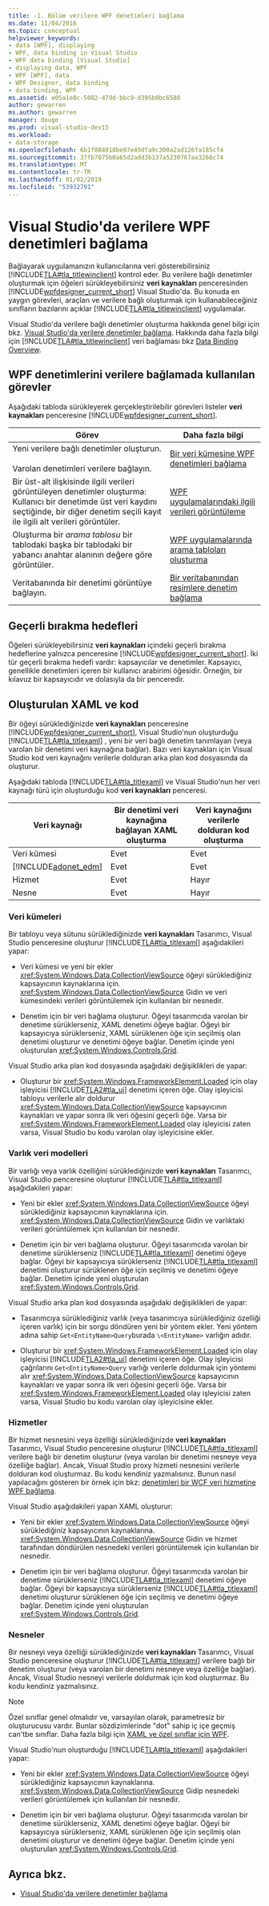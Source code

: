 ```yaml
---
title: -1. Bölüm verilere WPF denetimleri bağlama
ms.date: 11/04/2016
ms.topic: conceptual
helpviewer_keywords:
- data [WPF], displaying
- WPF, data binding in Visual Studio
- WPF data binding [Visual Studio]
- displaying data, WPF
- WPF [WPF], data
- WPF Designer, data binding
- data binding, WPF
ms.assetid: e05a1e0c-5082-479d-bbc9-d395b0bc6580
author: gewarren
ms.author: gewarren
manager: douge
ms.prod: visual-studio-dev15
ms.workload:
- data-storage
ms.openlocfilehash: 6b1f884018be97e49dfa9c300a2ad126fa185cf4
ms.sourcegitcommit: 37fb7075b0a65d2add3b137a5230767aa3266c74
ms.translationtype: MT
ms.contentlocale: tr-TR
ms.lasthandoff: 01/02/2019
ms.locfileid: "53932791"
---
```

# <a name="bind-wpf-controls-to-data-in-visual-studio"></a>Visual Studio'da verilere WPF denetimleri bağlama

Bağlayarak uygulamanızın kullanıcılarına veri gösterebilirsiniz [!INCLUDE[TLA#tla_titlewinclient](../data-tools/includes/tlasharptla_titlewinclient_md.md)] kontrol eder. Bu verilere bağlı denetimler oluşturmak için öğeleri sürükleyebilirsiniz **veri kaynakları** penceresinden [!INCLUDE[wpfdesigner_current_short](../data-tools/includes/wpfdesigner_current_short_md.md)] Visual Studio'da. Bu konuda en yaygın görevleri, araçları ve verilere bağlı oluşturmak için kullanabileceğiniz sınıfların bazılarını açıklar [!INCLUDE[TLA#tla_titlewinclient](../data-tools/includes/tlasharptla_titlewinclient_md.md)] uygulamalar.

Visual Studio'da verilere bağlı denetimler oluşturma hakkında genel bilgi için bkz. [Visual Studio'da verilere denetimler bağlama](../data-tools/bind-controls-to-data-in-visual-studio.md). Hakkında daha fazla bilgi için [!INCLUDE[TLA#tla_titlewinclient](../data-tools/includes/tlasharptla_titlewinclient_md.md)] veri bağlaması bkz [Data Binding Overview](/dotnet/framework/wpf/data/data-binding-overview).

## <a name="tasks-involved-in-binding-wpf-controls-to-data"></a>WPF denetimlerini verilere bağlamada kullanılan görevler

Aşağıdaki tabloda sürükleyerek gerçekleştirilebilir görevleri listeler **veri kaynakları** penceresine [!INCLUDE[wpfdesigner_current_short](../data-tools/includes/wpfdesigner_current_short_md.md)].

|Görev|Daha fazla bilgi|
|----------| - |
|Yeni verilere bağlı denetimler oluşturun.<br /><br /> Varolan denetimleri verilere bağlayın.|[Bir veri kümesine WPF denetimleri bağlama](../data-tools/bind-wpf-controls-to-a-dataset.md)|
|Bir üst-alt ilişkisinde ilgili verileri görüntüleyen denetimler oluşturma: Kullanıcı bir denetimde üst veri kaydını seçtiğinde, bir diğer denetim seçili kayıt ile ilgili alt verileri görüntüler.|[WPF uygulamalarındaki ilgili verileri görüntüleme](../data-tools/display-related-data-in-wpf-applications.md)|
|Oluşturma bir *arama tablosu* bir tablodaki başka bir tablodaki bir yabancı anahtar alanının değere göre görüntüler.|[WPF uygulamalarında arama tabloları oluşturma](../data-tools/create-lookup-tables-in-wpf-applications.md)|
|Veritabanında bir denetimi görüntüye bağlayın.|[Bir veritabanından resimlere denetim bağlama](../data-tools/bind-controls-to-pictures-from-a-database.md)|

## <a name="valid-drop-targets"></a>Geçerli bırakma hedefleri

Öğeleri sürükleyebilirsiniz **veri kaynakları** içindeki geçerli bırakma hedeflerine yalnızca penceresine [!INCLUDE[wpfdesigner_current_short](../data-tools/includes/wpfdesigner_current_short_md.md)]. İki tür geçerli bırakma hedefi vardır: kapsayıcılar ve denetimler. Kapsayıcı, genellikle denetimleri içeren bir kullanıcı arabirimi öğesidir. Örneğin, bir kılavuz bir kapsayıcıdır ve dolasıyla da bir penceredir.

## <a name="generated-xaml-and-code"></a>Oluşturulan XAML ve kod

Bir öğeyi sürüklediğinizde **veri kaynakları** penceresine [!INCLUDE[wpfdesigner_current_short](../data-tools/includes/wpfdesigner_current_short_md.md)], Visual Studio'nun oluşturduğu [!INCLUDE[TLA#tla_titlexaml](../data-tools/includes/tlasharptla_titlexaml_md.md)] , yeni bir veri bağlı denetim tanımlayan (veya varolan bir denetimi veri kaynağına bağlar). Bazı veri kaynakları için Visual Studio kod veri kaynağını verilerle dolduran arka plan kod dosyasında da oluşturur.

Aşağıdaki tabloda [!INCLUDE[TLA#tla_titlexaml](../data-tools/includes/tlasharptla_titlexaml_md.md)] ve Visual Studio'nun her veri kaynağı türü için oluşturduğu kod **veri kaynakları** penceresi.

| Veri kaynağı | Bir denetimi veri kaynağına bağlayan XAML oluşturma | Veri kaynağını verilerle dolduran kod oluşturma |
| - | - | - |
| Veri kümesi | Evet | Evet |
| [!INCLUDE[adonet_edm](../data-tools/includes/adonet_edm_md.md)] | Evet | Evet |
| Hizmet | Evet | Hayır |
| Nesne | Evet | Hayır |

### <a name="datasets"></a>Veri kümeleri

Bir tabloyu veya sütunu sürüklediğinizde **veri kaynakları** Tasarımcı, Visual Studio penceresine oluşturur [!INCLUDE[TLA#tla_titlexaml](../data-tools/includes/tlasharptla_titlexaml_md.md)] aşağıdakileri yapar:

-   Veri kümesi ve yeni bir ekler <xref:System.Windows.Data.CollectionViewSource> öğeyi sürüklediğiniz kapsayıcının kaynaklarına için. <xref:System.Windows.Data.CollectionViewSource> Gidin ve veri kümesindeki verileri görüntülemek için kullanılan bir nesnedir.

-   Denetim için bir veri bağlama oluşturur. Öğeyi tasarımcıda varolan bir denetime sürüklerseniz, XAML denetimi öğeye bağlar. Öğeyi bir kapsayıcıya sürüklerseniz, XAML sürüklenen öğe için seçilmiş olan denetimi oluşturur ve denetimi öğeye bağlar. Denetim içinde yeni oluşturulan <xref:System.Windows.Controls.Grid>.

Visual Studio arka plan kod dosyasında aşağıdaki değişiklikleri de yapar:

- Oluşturur bir <xref:System.Windows.FrameworkElement.Loaded> için olay işleyicisi [!INCLUDE[TLA2#tla_ui](../data-tools/includes/tla2sharptla_ui_md.md)] denetimi içeren öğe. Olay işleyicisi tabloyu verilerle alır doldurur <xref:System.Windows.Data.CollectionViewSource> kapsayıcının kaynakları ve yapar sonra ilk veri öğesini geçerli öğe. Varsa bir <xref:System.Windows.FrameworkElement.Loaded> olay işleyicisi zaten varsa, Visual Studio bu kodu varolan olay işleyicisine ekler.

### <a name="entity-data-models"></a>Varlık veri modelleri

Bir varlığı veya varlık özelliğini sürüklediğinizde **veri kaynakları** Tasarımcı, Visual Studio penceresine oluşturur [!INCLUDE[TLA#tla_titlexaml](../data-tools/includes/tlasharptla_titlexaml_md.md)] aşağıdakileri yapar:

- Yeni bir ekler <xref:System.Windows.Data.CollectionViewSource> öğeyi sürüklediğiniz kapsayıcının kaynaklarına için. <xref:System.Windows.Data.CollectionViewSource> Gidin ve varlıktaki verileri görüntülemek için kullanılan bir nesnedir.

- Denetim için bir veri bağlama oluşturur. Öğeyi tasarımcıda varolan bir denetime sürüklerseniz [!INCLUDE[TLA#tla_titlexaml](../data-tools/includes/tlasharptla_titlexaml_md.md)] denetimi öğeye bağlar. Öğeyi bir kapsayıcıya sürüklerseniz [!INCLUDE[TLA#tla_titlexaml](../data-tools/includes/tlasharptla_titlexaml_md.md)] denetimi oluşturur sürüklenen öğe için seçilmiş ve denetimi öğeye bağlar. Denetim içinde yeni oluşturulan <xref:System.Windows.Controls.Grid>.

Visual Studio arka plan kod dosyasında aşağıdaki değişiklikleri de yapar:

- Tasarımcıya sürüklediğiniz varlık (veya tasarımcıya sürüklediğiniz özelliği içeren varlık) için bir sorgu döndüren yeni bir yöntem ekler. Yeni yöntem adına sahip `Get<EntityName>Query`burada `\<EntityName>` varlığın adıdır.

- Oluşturur bir <xref:System.Windows.FrameworkElement.Loaded> için olay işleyicisi [!INCLUDE[TLA2#tla_ui](../data-tools/includes/tla2sharptla_ui_md.md)] denetimi içeren öğe. Olay işleyicisi çağrılarını `Get<EntityName>Query` varlığı verilerle doldurmak için yöntemi alır <xref:System.Windows.Data.CollectionViewSource> kapsayıcının kaynakları ve yapar sonra ilk veri öğesini geçerli öğe. Varsa bir <xref:System.Windows.FrameworkElement.Loaded> olay işleyicisi zaten varsa, Visual Studio bu kodu varolan olay işleyicisine ekler.

### <a name="services"></a>Hizmetler

Bir hizmet nesnesini veya özelliği sürüklediğinizde **veri kaynakları** Tasarımcı, Visual Studio penceresine oluşturur [!INCLUDE[TLA#tla_titlexaml](../data-tools/includes/tlasharptla_titlexaml_md.md)] verilere bağlı bir denetim oluşturur (veya varolan bir denetimi nesneye veya özelliğe bağlar). Ancak, Visual Studio proxy hizmeti nesnesini verilerle dolduran kod oluşturmaz. Bu kodu kendiniz yazmalısınız. Bunun nasıl yapılacağını gösteren bir örnek için bkz: [denetimleri bir WCF veri hizmetine WPF bağlama](../data-tools/bind-wpf-controls-to-a-wcf-data-service.md).

Visual Studio aşağıdakileri yapan XAML oluşturur:

- Yeni bir ekler <xref:System.Windows.Data.CollectionViewSource> öğeyi sürüklediğiniz kapsayıcının kaynaklarına. <xref:System.Windows.Data.CollectionViewSource> Gidin ve hizmet tarafından döndürülen nesnedeki verileri görüntülemek için kullanılan bir nesnedir.

- Denetim için bir veri bağlama oluşturur. Öğeyi tasarımcıda varolan bir denetime sürüklerseniz [!INCLUDE[TLA#tla_titlexaml](../data-tools/includes/tlasharptla_titlexaml_md.md)] denetimi öğeye bağlar. Öğeyi bir kapsayıcıya sürüklerseniz [!INCLUDE[TLA#tla_titlexaml](../data-tools/includes/tlasharptla_titlexaml_md.md)] denetimi oluşturur sürüklenen öğe için seçilmiş ve denetimi öğeye bağlar. Denetim içinde yeni oluşturulan <xref:System.Windows.Controls.Grid>.

### <a name="objects"></a>Nesneler

Bir nesneyi veya özelliği sürüklediğinizde **veri kaynakları** Tasarımcı, Visual Studio penceresine oluşturur [!INCLUDE[TLA#tla_titlexaml](../data-tools/includes/tlasharptla_titlexaml_md.md)] verilere bağlı bir denetim oluşturur (veya varolan bir denetimi nesneye veya özelliğe bağlar). Ancak, Visual Studio nesneyi verilerle doldurmak için kod oluşturmaz. Bu kodu kendiniz yazmalısınız.

> [!NOTE]
> Özel sınıflar genel olmalıdır ve, varsayılan olarak, parametresiz bir oluşturucusu vardır. Bunlar sözdizimlerinde "dot" sahip iç içe geçmiş can'tbe sınıflar. Daha fazla bilgi için [XAML ve özel sınıflar için WPF](/dotnet/framework/wpf/advanced/xaml-and-custom-classes-for-wpf).

Visual Studio'nun oluşturduğu [!INCLUDE[TLA#tla_titlexaml](../data-tools/includes/tlasharptla_titlexaml_md.md)] aşağıdakileri yapar:

-   Yeni bir ekler <xref:System.Windows.Data.CollectionViewSource> öğeyi sürüklediğiniz kapsayıcının kaynaklarına. <xref:System.Windows.Data.CollectionViewSource> Gidip nesnedeki verileri görüntülemek için kullanılan bir nesnedir.

-   Denetim için bir veri bağlama oluşturur. Öğeyi tasarımcıda varolan bir denetime sürüklerseniz, XAML denetimi öğeye bağlar. Öğeyi bir kapsayıcıya sürüklerseniz, XAML sürüklenen öğe için seçilmiş olan denetimi oluşturur ve denetimi öğeye bağlar. Denetim içinde yeni oluşturulan <xref:System.Windows.Controls.Grid>.

## <a name="see-also"></a>Ayrıca bkz.

- [Visual Studio'da verilere denetimler bağlama](../data-tools/bind-controls-to-data-in-visual-studio.md)